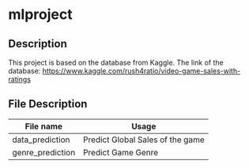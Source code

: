 # mlproject

## Description
This project is based on the database from Kaggle. The link of the database: https://www.kaggle.com/rush4ratio/video-game-sales-with-ratings

## File Description

|File name |Usage |
|--|--|
|data_prediction |Predict Global Sales of the game |
|genre_prediction   |Predict Game Genre   |
